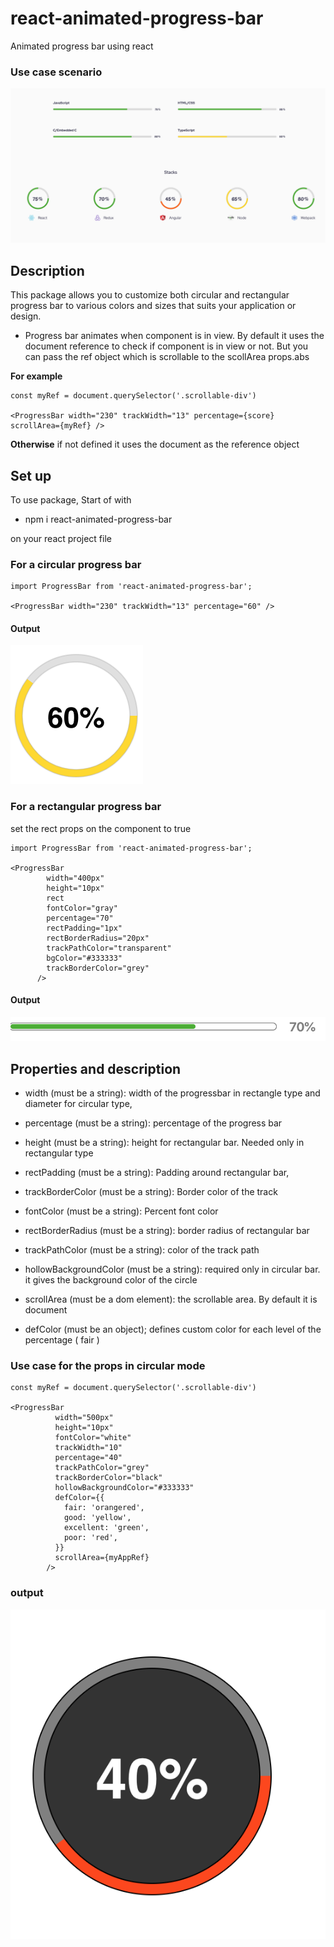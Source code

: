 # react-animated-progress-bar

Animated progress bar using react

### Use case scenario
![Circular bar](./images/usecase.png)

## Description

This package allows you to customize both circular and rectangular progress bar to various colors and sizes that suits your application or design.

- Progress bar animates when component is in view. By default it uses the document reference to check if component is in view or not. But you can pass the ref object which is scrollable to the scollArea props.abs

**For example**

```
const myRef = document.querySelector('.scrollable-div')

<ProgressBar width="230" trackWidth="13" percentage={score} scrollArea={myRef} />
```

**Otherwise**
if not defined it uses the document as the reference object

## Set up

To use package, Start of with

- npm i react-animated-progress-bar

on your react project file

### For a circular progress bar

```
import ProgressBar from 'react-animated-progress-bar';

<ProgressBar width="230" trackWidth="13" percentage="60" />
```

#### Output

![Circular bar](./images/60percentImg.png)

### For a rectangular progress bar

set the rect props on the component to true

```
import ProgressBar from 'react-animated-progress-bar';

<ProgressBar
        width="400px"
        height="10px"
        rect
        fontColor="gray"
        percentage="70"
        rectPadding="1px"
        rectBorderRadius="20px"
        trackPathColor="transparent"
        bgColor="#333333"
        trackBorderColor="grey"
      />
```

#### Output

![Rect bar](./images/rectbar.png)

## Properties and description

- width (must be a string): width of the progressbar in rectangle type and diameter for circular type,

- percentage (must be a string): percentage of the progress bar

- height (must be a string): height for rectangular bar. Needed only in rectangular type

- rectPadding (must be a string): Padding around rectangular bar,

- trackBorderColor (must be a string): Border color of the track

- fontColor (must be a string): Percent font color

- rectBorderRadius (must be a string): border radius of rectangular bar

- trackPathColor (must be a string): color of the track path

- hollowBackgroundColor (must be a string): required only in circular bar. it gives the background color of the circle

- scrollArea (must be a dom element): the scrollable area. By default it is document

- defColor (must be an object); defines custom color for each level of the percentage ( fair )


### Use case for the props in circular mode
````
const myRef = document.querySelector('.scrollable-div')

<ProgressBar
          width="500px"
          height="10px"
          fontColor="white"
          trackWidth="10"
          percentage="40"
          trackPathColor="grey"
          trackBorderColor="black"
          hollowBackgroundColor="#333333"
          defColor={{
            fair: 'orangered',
            good: 'yellow',
            excellent: 'green',
            poor: 'red',
          }}
          scrollArea={myAppRef}
        />
````

### output
![Circular bar](./images/darkbar.png)
